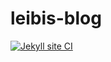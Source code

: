# leibis-blog

[![Jekyll site CI](https://github.com/Le1b1/leibis-blog/actions/workflows/jekyll.yml/badge.svg)](https://github.com/Le1b1/leibis-blog/actions/workflows/jekyll.yml)
